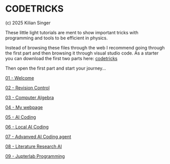 # CODETRICKS

(c) 2025 Kilian Singer

These little light tutorials are ment to show important tricks with programming and tools to be efficient in physics.

Instead of browsing these files through the web I recommend going through the first part and then browsing it through visual studio code. As a starter you can download the first two parts here: [codetricks](./codetricks.zip)

Then open the first part and start your journey...

[01 - Welcome](./01-welcome.md)

[02 - Revision Control](./02-revision_control.md)

[03 - Computer Algebra](./03-Computer_Algebra_with_Maxima.md)

[04 - My webpage](./04-my_webpage.md)

[05 - AI Coding](./05-ai_coding.md)

[06 - Local AI Coding](./06-local_ai_coding.md)

[07 - Advanved AI Coding agent](./07-advanced_coding_agent.md)

[08 - Literature Research AI](./08-Literature_research_with_ai.md)

[09 - Jupterlab Programming](./09-Jupyterlab-Programming.md)


